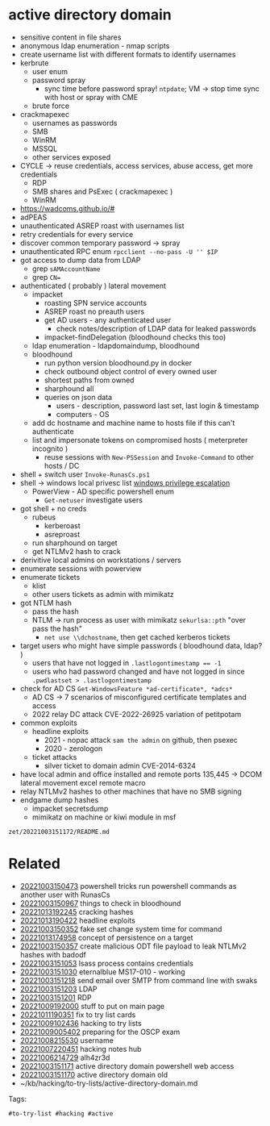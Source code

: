 # active directory domain
- sensitive content in file shares
- anonymous ldap enumeration - nmap scripts
- create username list with different formats to identify usernames
- kerbrute
  - user enum
  - password spray
    - sync time before password spray! `ntpdate`; VM -> stop time sync with host or spray with CME
  - brute force
- crackmapexec
  - usernames as passwords
  - SMB
  - WinRM
  - MSSQL
  - other services exposed
- CYCLE -> reuse credentials, access services, abuse access, get more credentials
  - RDP
  - SMB shares and PsExec ( crackmapexec )
  - WinRM
- https://wadcoms.github.io/#
- adPEAS
- unauthenticated ASREP roast with usernames list
- retry credentials for every service
- discover common temporary password -> spray
- unauthenticated RPC enum ` rpcclient --no-pass -U '' $IP `
- got access to dump data from LDAP
  - grep `sAMAccountName`
  - grep `CN=`
- authenticated ( probably ) lateral movement
  - impacket
    - roasting SPN service accounts
    - ASREP roast no preauth users
    - get AD users - any authenticated user
      - check notes/description of LDAP data for leaked passwords
    - impacket-findDelegation (bloodhound checks this too)
  - ldap enumeration - ldapdomaindump, bloodhound
  - bloodhound
    - run python version bloodhound.py in docker
    - check outbound object control of every owned user
    - shortest paths from owned
    - sharphound all
    - queries on json data
      - users - description, password last set, last login & timestamp
      - computers - OS
  - add dc hostname and machine name to hosts file if this can't authenticate
  - list and impersonate tokens on compromised hosts ( meterpreter incognito )
    - reuse sessions with `New-PSSession` and `Invoke-Command` to other hosts / DC
- shell + switch user `Invoke-RunasCs.ps1`
- shell -> windows local privesc list [windows privilege escalation](privesc/windows.md#windows-privilege-escalation)
  - PowerView - AD specific powershell enum
    - `Get-netuser` investigate users
- got shell + no creds
  - rubeus
    - kerberoast
    - asreproast
  - run sharphound on target
  - get NTLMv2 hash to crack
- derivitive local admins on workstations / servers
- enumerate sessions with powerview
- enumerate tickets
  - klist
  - other users tickets as admin with mimikatz
- got NTLM hash
  - pass the hash
  - NTLM -> run process as user with mimikatz `sekurlsa::pth` "over pass the hash"
    - `net use \\dchostname`, then get cached kerberos tickets
- target users who might have simple passwords ( bloodhound data, ldap? )
  - users that have not logged in `.lastlogontimestamp == -1`
  - users who had password changed and have not logged in since `.pwdlastset > .lastlogontimestamp`
- check for AD CS `Get-WindowsFeature *ad-certificate*, *adcs*`
  - AD CS -> 7 scenarios of misconfigured certificate templates and access
  - 2022 relay DC attack CVE-2022-26925 variation of petitpotam
- common exploits
  - headline exploits
    - 2021 - nopac attack `sam the admin` on github, then psexec
    - 2020 - zerologon
  - ticket attacks
    - silver ticket to domain admin CVE-2014-6324
- have local admin and office installed and remote ports 135,445 -> DCOM lateral movement excel remote macro
- relay NTLMv2 hashes to other machines that have no SMB signing
- endgame dump hashes
  - impacket secretsdump
  - mimikatz on machine or kiwi module in msf

` zet/20221003151172/README.md `

# Related

- [20221003150473](/zet/20221003150473/README.md) powershell tricks run powershell commands as another user with RunasCs
- [20221003150967](/zet/20221003150967/README.md) things to check in bloodhound
- [20221013192245](/zet/20221013192245/README.md) cracking hashes
- [20221013190422](/zet/20221013190422/README.md) headline exploits
- [20221003150352](/zet/20221003150352/README.md) fake set change system time for command
- [20221013174958](/zet/20221013174958/README.md) concept of persistence on a target
- [20221003150357](/zet/20221003150357/README.md) create malicious ODT file payload to leak NTLMv2 hashes with badodf
- [20221003151053](/zet/20221003151053/README.md) lsass process contains credentials
- [20221003151030](/zet/20221003151030/README.md) eternalblue MS17-010 - working
- [20221003151218](/zet/20221003151218/README.md) send email over SMTP from command line with swaks
- [20221003151203](/zet/20221003151203/README.md) LDAP
- [20221003151201](/zet/20221003151201/README.md) RDP
- [20221009192000](/zet/20221009192000/README.md) stuff to put on main page
- [20221011190351](/zet/20221011190351/README.md) fix to try list cards
- [20221009102436](/zet/20221009102436/README.md) hacking to try lists
- [20221009005402](/zet/20221009005402/README.md) preparing for the OSCP exam
- [20221008215530](/zet/20221008215530/README.md) username
- [20221007220451](/zet/20221007220451/README.md) hacking notes hub
- [20221006214729](/zet/20221006214729/README.md) alh4zr3d
- [20221003151171](/zet/20221003151171/README.md) active directory domain powershell web access
- [20221003151170](/zet/20221003151170/README.md) active directory domain old
- ~/kb/hacking/to-try-lists/active-directory-domain.md

Tags:

    #to-try-list #hacking #active 
